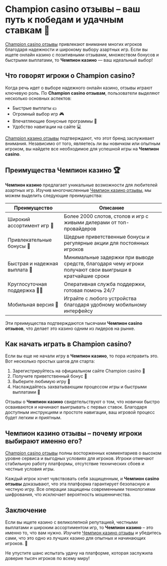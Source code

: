 # Champion casino отзывы – ваш путь к победам и удачным ставкам 🎰

[Champion casino отзывы](https://champcasino.ink/pobeda/doa-hats?p80412p305331p112c) привлекают внимание многих игроков благодаря надежности и широкому выбору азартных игр. Если вы ищете онлайн казино с позитивными отзывами, множеством бонусов и быстрыми выплатами, то **Чемпион казино** — ваш идеальный выбор!

## Что говорят игроки о Champion casino?

Когда речь идет о выборе надежного онлайн казино, отзывы играют ключевую роль. По **Champion casino отзывам**, пользователи выделяют несколько основных аспектов:

- Быстрые выплаты 💵
- Огромный выбор игр 🎮
- Впечатляющие бонусные программы 🎁
- Удобство навигации на сайте 💻

[Champion казино отзывы](https://champcasino.ink/pobeda/doa-hats?p80412p305331p112c) подтверждают, что этот бренд заслуживает внимания. Независимо от того, являетесь ли вы новичком или опытным игроком, вы найдете все необходимое для успешной игры на **Чемпион casino**.

## Преимущества Чемпион казино 🏆

**Чемпион казино** предлагает уникальные возможности для любителей азартных игр. Изучив многочисленные [Чемпион казино отзывы](https://champcasino.ink/pobeda/doa-hats?p80412p305331p112c), мы можем выделить следующие преимущества:

| Преимущество                     | Описание                                                                                         |
|-----------------------------------|--------------------------------------------------------------------------------------------------|
| Широкий ассортимент игр 🎲        | Более 2000 слотов, столов и игр с живыми дилерами от топ-провайдеров                              |
| Привлекательные бонусы 🎁         | Щедрые приветственные бонусы и регулярные акции для постоянных игроков                            |
| Быстрая и надежная выплата 💸     | Минимальные задержки при выводе средств, благодаря чему игроки получают свои выигрыши в кратчайшие сроки |
| Круглосуточная поддержка 👩‍💻    | Оперативная служба поддержки, готовая помочь 24/7                                                |
| Мобильная версия 📱               | Играйте с любого устройства благодаря удобному мобильному интерфейсу                              |

Эти преимущества подтверждаются тысячами **Чемпион casino отзывов**, что делает это казино одним из лидеров на рынке.

## Как начать играть в Champion casino?

Если вы еще не начали игру в **Чемпион казино**, то пора исправить это. Вот несколько простых шагов для старта:

1. Зарегистрируйтесь на официальном сайте Champion casino 📝
2. Получите приветственный бонус 🎁
3. Выберите любимую игру 🎰
4. Наслаждайтесь захватывающим процессом игры и быстрыми выплатами 💸

Отзывы о **Чемпион казино** свидетельствуют о том, что новички быстро осваиваются и начинают выигрывать с первых ставок. Благодаря доступным инструкциям и простоте навигации, ваш игровой процесс будет легким и приятным.

## Чемпион казино отзывы – почему игроки выбирают именно его?

[Champion casino отзывы](https://champcasino.ink/pobeda/doa-hats?p80412p305331p112c) полны восторженных комментариев о высоком уровне сервиса и выгодных условиях для игроков. Игроки отмечают стабильную работу платформы, отсутствие технических сбоев и честные условия игры. 

Каждый игрок хочет чувствовать себя защищенным, и **Чемпион casino отзывы** доказывают, что эта платформа гарантирует безопасную и честную игру. Все операции защищены современными технологиями шифрования, что исключает вероятность мошенничества. 

## Заключение

Если вы ищете казино с великолепной репутацией, честными выплатами и широким ассортиментом игр, то **Чемпион казино** – это именно то, что вам нужно. Изучите [Чемпион казино отзывы](https://champcasino.ink/pobeda/doa-hats?p80412p305331p112c) и убедитесь сами, что это одно из лучших казино для опытных и начинающих игроков. 🎉

Не упустите шанс испытать удачу на платформе, которая заслужила доверие тысяч игроков по всему миру!

